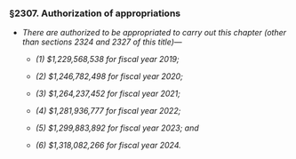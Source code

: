 ### §2307. Authorization of appropriations
* _There are authorized to be appropriated to carry out this chapter (other than sections 2324 and 2327 of this title)—_

  * _(1) $1,229,568,538 for fiscal year 2019;_

  * _(2) $1,246,782,498 for fiscal year 2020;_

  * _(3) $1,264,237,452 for fiscal year 2021;_

  * _(4) $1,281,936,777 for fiscal year 2022;_

  * _(5) $1,299,883,892 for fiscal year 2023; and_

  * _(6) $1,318,082,266 for fiscal year 2024._